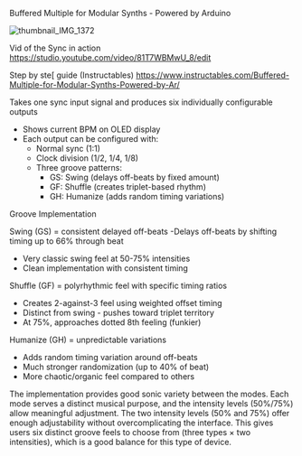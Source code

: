 Buffered Multiple for Modular Synths - Powered by Arduino


![thumbnail_IMG_1372](https://github.com/user-attachments/assets/db6cac9d-b04d-4177-9726-467bc478f5b3)

Vid of the Sync in action
https://studio.youtube.com/video/81T7WBMwU_8/edit


Step by ste[ guide (Instructables)
https://www.instructables.com/Buffered-Multiple-for-Modular-Synths-Powered-by-Ar/


Takes one sync input signal and produces six individually configurable outputs
 - Shows current BPM on OLED display
 - Each output can be configured with:
      - Normal sync (1:1)
      - Clock division (1/2, 1/4, 1/8)
      - Three groove patterns:
          - GS: Swing (delays off-beats by fixed amount)
          - GF: Shuffle (creates triplet-based rhythm)
          - GH: Humanize (adds random timing variations)



Groove Implementation 

Swing (GS) = consistent delayed off-beats
 -Delays off-beats by shifting timing up to 66% through beat
- Very classic swing feel at 50-75% intensities
- Clean implementation with consistent timing



Shuffle (GF) = polyrhythmic feel with specific timing ratios
- Creates 2-against-3 feel using weighted offset timing
- Distinct from swing - pushes toward triplet territory
- At 75%, approaches dotted 8th feeling (funkier)



Humanize (GH) = unpredictable variations
- Adds random timing variation around off-beats
- Much stronger randomization (up to 40% of beat)
- More chaotic/organic feel compared to others



The implementation provides good sonic variety between the modes. Each mode serves a distinct musical purpose, and the intensity levels (50%/75%) allow meaningful adjustment.
The two intensity levels (50% and 75%) offer enough adjustability without overcomplicating the interface. This gives users six distinct groove feels to choose from (three types × two intensities), which is a good balance for this type of device.
